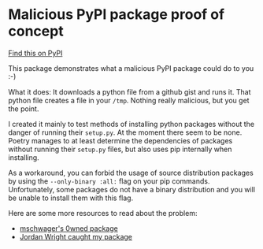 
# Malicious PyPI package proof of concept

[Find this on PyPI](https://pypi.org/project/i-am-malicious/)

This package demonstrates what a malicious PyPI package could do to you :-)

What it does: It downloads a python file from a github gist and runs it. That
python file creates a file in your `/tmp`. Nothing really malicious, but you 
get the point.

I created it mainly to test methods of installing python packages without the
danger of running their `setup.py`. At the moment there seem to be none. Poetry
manages to at least determine the dependencies of packages without running
their `setup.py` files, but also uses pip internally when installing. 

As a workaround, you can forbid the usage of source distribution packages by
using the `--only-binary :all:` flag on your pip commands. Unfortunately, some
packages do not have a binary distribution and you will be unable to install
them with this flag.

Here are some more resources to read about the problem:

* [mschwager's 0wned package](https://github.com/mschwager/0wned)
* [Jordan Wright caught my package](https://prog.world/check-thousands-of-pypi-packages-for-malware/)
